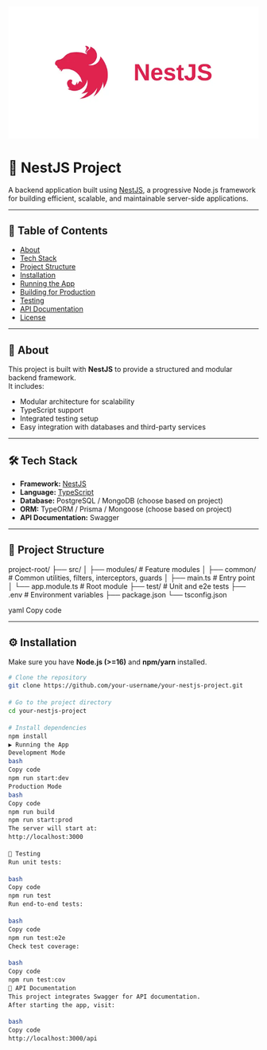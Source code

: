 
![nestJS](resources/nestjs_icon.webp)

# 🚀 NestJS Project



A backend application built using [NestJS](https://nestjs.com/), a progressive Node.js framework for building efficient, scalable, and maintainable server-side applications.

---

## 📖 Table of Contents
- [About](#-about)
- [Tech Stack](#-tech-stack)
- [Project Structure](#-project-structure)
- [Installation](#-installation)
- [Running the App](#-running-the-app)
- [Building for Production](#-building-for-production)
- [Testing](#-testing)
- [API Documentation](#-api-documentation)
- [License](#-license)

---

## 📌 About
This project is built with **NestJS** to provide a structured and modular backend framework.  
It includes:
- Modular architecture for scalability  
- TypeScript support  
- Integrated testing setup  
- Easy integration with databases and third-party services  

---

## 🛠 Tech Stack
- **Framework:** [NestJS](https://nestjs.com/)
- **Language:** [TypeScript](https://www.typescriptlang.org/)
- **Database:** PostgreSQL / MongoDB (choose based on project)
- **ORM:** TypeORM / Prisma / Mongoose (choose based on project)
- **API Documentation:** Swagger

---

## 📂 Project Structure
project-root/
├── src/
│ ├── modules/ # Feature modules
│ ├── common/ # Common utilities, filters, interceptors, guards
│ ├── main.ts # Entry point
│ └── app.module.ts # Root module
├── test/ # Unit and e2e tests
├── .env # Environment variables
├── package.json
└── tsconfig.json

yaml
Copy code

---

## ⚙️ Installation
Make sure you have **Node.js (>=16)** and **npm/yarn** installed.

```bash
# Clone the repository
git clone https://github.com/your-username/your-nestjs-project.git

# Go to the project directory
cd your-nestjs-project

# Install dependencies
npm install
▶️ Running the App
Development Mode
bash
Copy code
npm run start:dev
Production Mode
bash
Copy code
npm run build
npm run start:prod
The server will start at:
http://localhost:3000

🧪 Testing
Run unit tests:

bash
Copy code
npm run test
Run end-to-end tests:

bash
Copy code
npm run test:e2e
Check test coverage:

bash
Copy code
npm run test:cov
📜 API Documentation
This project integrates Swagger for API documentation.
After starting the app, visit:

bash
Copy code
http://localhost:3000/api
